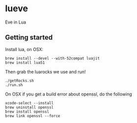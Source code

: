 # lueve
Eve in Lua

## Getting started

Install lua, on OSX:

```
brew install --devel --with-52compat luajit
brew install lua51
```

Then grab the luarocks we use and run!

```
./getRocks.sh
./run.sh
```

On OSX if you get a build error about openssl, do the following

```
xcode-select --install
brew uninstall openssl
brew install openssl
brew link openssl --force
```
